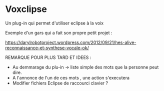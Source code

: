 # Voxclipse
Un plug-in qui permet d'utiliser eclipse à la voix

Exemple d'un gars qui a fait son propre petit projet : 

https://darylrobotproject.wordpress.com/2012/09/21/hes-alive-reconnaissance-et-synthese-vocale-ok/


REMARQUE POUR PLUS TARD ET IDEES : 

- Au demmarage du plu-in -> liste simple des mots que la personne peut dire.
- A l'annonce de l'un de ces mots , une action s'executera
- Modifier fichiers Eclipse de raccourci clavier ? 

